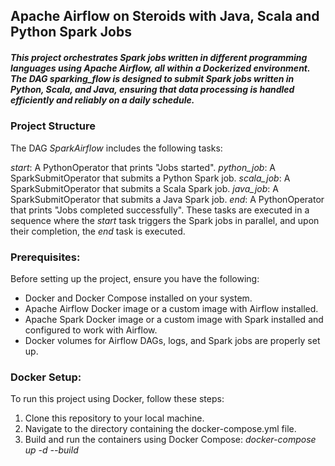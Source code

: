 ## Apache Airflow on Steroids with Java, Scala and Python Spark Jobs

##### This project orchestrates Spark jobs written in different programming languages using Apache Airflow, all within a Dockerized environment. The DAG sparking_flow is designed to submit Spark jobs written in Python, Scala, and Java, ensuring that data processing is handled efficiently and reliably on a daily schedule.

### Project Structure

The DAG _SparkAirflow_ includes the following tasks:

_start_: A PythonOperator that prints "Jobs started".
_python_job_: A SparkSubmitOperator that submits a Python Spark job.
_scala_job_: A SparkSubmitOperator that submits a Scala Spark job.
_java_job_: A SparkSubmitOperator that submits a Java Spark job.
_end_: A PythonOperator that prints "Jobs completed successfully".
These tasks are executed in a sequence where the _start_ task triggers the Spark jobs in parallel, and upon their completion, the _end_ task is executed.

### Prerequisites:
Before setting up the project, ensure you have the following:
+ Docker and Docker Compose installed on your system.
+ Apache Airflow Docker image or a custom image with Airflow installed.
+ Apache Spark Docker image or a custom image with Spark installed and configured to work with Airflow.
+ Docker volumes for Airflow DAGs, logs, and Spark jobs are properly set up.

### Docker Setup:
To run this project using Docker, follow these steps:

  1. Clone this repository to your local machine.
  2. Navigate to the directory containing the docker-compose.yml file.
  3. Build and run the containers using Docker Compose:
      _docker-compose up -d --build_
